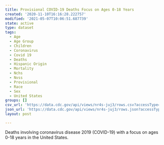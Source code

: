 ```yaml
---
title: Provisional COVID-19 Deaths Focus on Ages 0-18 Years
created: '2020-11-10T16:16:28.222757'
modified: '2021-05-07T10:06:51.687739'
state: active
type: dataset
tags:
  - Age
  - Age Group
  - Children
  - Coronavirus
  - Covid 19
  - Deaths
  - Hispanic Origin
  - Mortality
  - Nchs
  - Nvss
  - Provisional
  - Race
  - Sex
  - United States
groups: []
csv_url: 'https://data.cdc.gov/api/views/nr4s-juj3/rows.csv?accessType=DOWNLOAD'
json_url: 'https://data.cdc.gov/api/views/nr4s-juj3/rows.json?accessType=DOWNLOAD'
layout: post

---
```

Deaths involving coronavirus disease 2019 (COVID-19) with a focus on ages 0-18 years in the United States.
